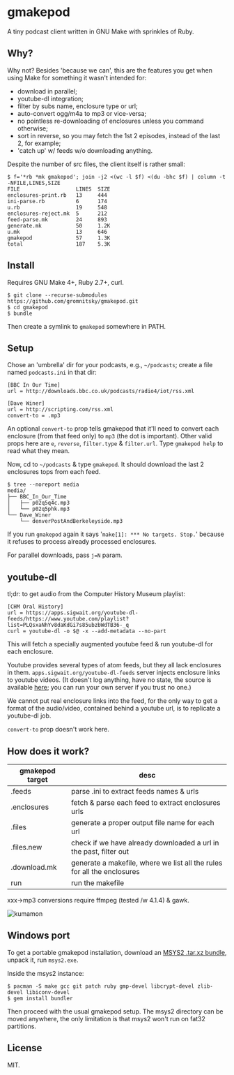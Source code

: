 # gmakepod

A tiny podcast client written in GNU Make with sprinkles of Ruby.

## Why?

Why not? Besides 'because we can', this are the features you get when
using Make for something it wasn't intended for:

* download in parallel;
* youtube-dl integration;
* filter by subs name, enclosure type or url;
* auto-convert ogg/m4a to mp3 or vice-versa;
* no pointless re-downloading of enclosures unless you command
  otherwise;
* sort in reverse, so you may fetch the 1st 2 episodes, instead of the
  last 2, for example;
* 'catch up' w/ feeds w/o downloading anything.

Despite the number of src files, the client itself is rather small:

~~~
$ f='*rb *mk gmakepod'; join -j2 <(wc -l $f) <(du -bhc $f) | column -t -NFILE,LINES,SIZE
FILE                  LINES  SIZE
enclosures-print.rb   13     444
ini-parse.rb          6      174
u.rb                  19     548
enclosures-reject.mk  5      212
feed-parse.mk         24     893
generate.mk           50     1.2K
u.mk                  13     646
gmakepod              57     1.3K
total                 187    5.3K
~~~

## Install

Requires GNU Make 4+, Ruby 2.7+, curl.

~~~
$ git clone --recurse-submodules https://github.com/gromnitsky/gmakepod.git
$ cd gmakepod
$ bundle
~~~

Then create a symlink to `gmakepod` somewhere in PATH.

## Setup

Chose an 'umbrella' dir for your podcasts, e.g., `~/podcasts`; create
a file named `podcasts.ini` in that dir:

~~~
[BBC In Our Time]
url = http://downloads.bbc.co.uk/podcasts/radio4/iot/rss.xml

[Dave Winer]
url = http://scripting.com/rss.xml
convert-to = .mp3
~~~

An optional `convert-to` prop tells gmakepod that it'll need to
convert each enclosure (from that feed only) to `mp3` (the dot is
important). Other valid props here are `e`, `reverse`, `filter.type` &
`filter.url`. Type `gmakepod help` to read what they mean.

Now, cd to `~/podcasts` & type `gmakepod`. It should download the last
2 enclosures tops from each feed.

~~~
$ tree --noreport media
media/
├── BBC_In_Our_Time
│   ├── p02q5q4c.mp3
│   └── p02q5phk.mp3
└── Dave_Winer
    └── denverPostAndBerkeleyside.mp3
~~~

If you run `gmakepod` again it says '`make[1]: *** No targets.
Stop.`' because it refuses to process already processed enclosures.

For parallel downloads, pass `j=N` param.

## youtube-dl

tl;dr: to get audio from the Computer History Museum playlist:

~~~
[CHM Oral History]
url = https://apps.sigwait.org/youtube-dl-feeds/https://www.youtube.com/playlist?list=PLQsxaNhYv8daKdGi7s85ubzbWdTB36-_q
curl = youtube-dl -o $@ -x --add-metadata --no-part
~~~

This will fetch a specially augmented youtube feed & run youtube-dl
for each enclosure.

Youtube provides several types of atom feeds, but they all lack
enclosures in them. `apps.sigwait.org/youtube-dl-feeds` server injects
enclosure links to youtube videos. (It doesn't log anything, have no
state, the source is available
[here](https://github.com/gromnitsky/youtube-dl-feeds); you can run
your own server if you trust no one.)

We cannot put real enclosure links into the feed, for the only way to
get a format of the audio/video, contained behind a youtube url, is to
replicate a youtube-dl job.

`convert-to` prop doesn't work here.

## How does it work?

gmakepod target  | desc
---------------- | -------------------------------------------------------------
.feeds           | parse .ini to extract feeds names & urls
.enclosures      | fetch & parse each feed to extract enclosures urls
.files           | generate a proper output file name for each url
.files.new       | check if we have already downloaded a url in the past, filter out
.download.mk     | generate a makefile, where we list all the rules for all the enclosures
run              | run the makefile

xxx->mp3 conversions require ffmpeg (tested /w 4.1.4) & gawk.

![kumamon](https://sigwait.org/~alex/mm/kumamon.jpg)

## Windows port

To get a portable gmakepod installation, download an [MSYS2 .tar.xz
bundle](http://repo.msys2.org/distrib/x86_64/), unpack it, run
`msys2.exe`.

Inside the msys2 instance:

~~~
$ pacman -S make gcc git patch ruby gmp-devel libcrypt-devel zlib-devel libiconv-devel
$ gem install bundler
~~~

Then proceed with the usual gmakepod setup. The msys2 directory can be
moved anywhere, the only limitation is that msys2 won't run on fat32
partitions.

## License

MIT.

